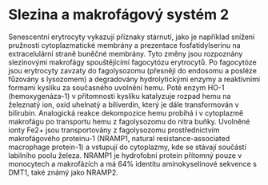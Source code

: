 <div class="w3-row">
<div class="w3-half w3-center">

<bdl-animate-adobe src="MacrofagHotovy.js" width="800" height="600" name="MacrofagHotovy" responsive="true" playafterstart="true"></bdl-animate-adobe>


</div>
<div class="w3-half w3-justify w3-padding">

# Slezina a makrofágový systém 2

Senescentní erytrocyty vykazují příznaky stárnutí, jako je například snížení pružnosti cytoplazmatické membrány a prezentace fosfatidylserinu na extracelulární straně buněčné membrány. Tyto změny jsou rozpoznány slezinovými makrofágy spouštějícími fagocytózu erytrocytů. Po fagocytóze jsou erytrocyty zavzaty do fagolysozomu (přesněji do endosomu a posléze fůzovány s lysozomem) a degradovány hydrolytickými enzymy a reaktivními formami kyslíku za současného uvolnění hemu. Poté enzym HO-1 (hemoxygenáza-1) v přítomnosti kyslíku katalyzuje rozpad hemu na železnatý ion, oxid uhelnatý a biliverdin, který je dále transformován v bilirubin. Analogická reakce dekompozice hemu probíhá i v cytoplazmě makrofágu po transportu hemu z fagolysozomu do nitra buňky. Uvolněné ionty Fe2+ jsou transportovány z fagolysozomu prostřednictvím makrofágového proteinu-1 (NRAMP1, natural resistance-associated macrophage protein-1) a vstupují do cytoplazmy, kde se stávají součástí labilního poolu železa. NRAMP1 je hydrofobní protein přítomný pouze v monocytech a makrofázích a má 64% identitu aminokyselinové sekvence s DMT1, také známý jako NRAMP2.
</div>
</div>

